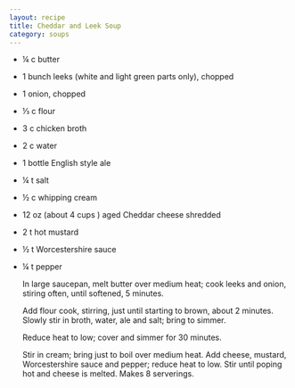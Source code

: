 ```yaml
---
layout: recipe
title: Cheddar and Leek Soup
category: soups
---
```

- ¼ c butter</p><p>
- 1 bunch leeks (white and light green parts only), chopped
- 1 onion, chopped
- ⅓ c flour
- 3 c chicken broth
- 2 c water
- 1 bottle English style ale
- ¼ t salt
- ½ c whipping cream
- 12 oz (about 4 cups ) aged Cheddar cheese shredded
- 2 t hot mustard
- ½ t Worcestershire sauce
- ¼ t pepper
    
  In large saucepan, melt butter over medium heat; cook leeks and onion, stiring often, until softened, 5 minutes.
  
  Add flour cook, stirring, just until starting to brown, about 2 minutes. Slowly stir in broth, water, ale and salt; bring to simmer.
  
  Reduce heat to low; cover and simmer for 30 minutes.
    
  Stir in cream; bring just to boil over medium heat. Add cheese, mustard, Worcestershire sauce and pepper; reduce heat to low. Stir until poping hot and cheese is melted.
  Makes 8 serverings.
